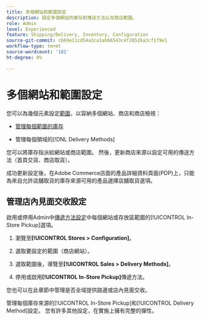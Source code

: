 ```yaml
---
title: 多個網站和範圍設定
description: 設定多個網站的庫存和傳送方法以及商店範圍。
role: Admin
level: Experienced
feature: Shipping/Delivery, Inventory, Configuration
source-git-commit: cb69e11cd54a3ca1ab66543c4f28526a3cf1f9e1
workflow-type: tm+mt
source-wordcount: '181'
ht-degree: 0%

---
```


# 多個網站和範圍設定

您可以為幾個元素設定[範圍](https://experienceleague.adobe.com/en/docs/commerce-admin/start/setup/websites-stores-views#scope-settings)，以容納多個網站、商店和商店檢視：

- [管理每個範圍的庫存](https://experienceleague.adobe.com/en/docs/commerce-admin/inventory/stocks/stocks-manage)

- 管理每個領域的[!DNL Delivery Methods]

您可以將庫存指派給網站或商店範圍。 然後，更新商店來源以設定可用的傳送方法（首頁交貨、商店取貨）。

成功更新設定後，在Adobe Commerce店面的產品詳細資料頁面(PDP)上，只能為來自允許店舖取貨的庫存來源可用的產品選擇店舖取貨選項。

## 管理店內見面交收設定

啟用或停用Admin中[傳遞方法設定](enable-general.md#delivery-methods)中每個網站或存放區範圍的[!UICONTROL In-Store Pickup]選項。

1. 瀏覽至&#x200B;**[!UICONTROL Stores > Configuration]**。

1. 選取要設定的範圍（商店網站）。

1. 選取範圍後，導覽至&#x200B;**[!UICONTROL Sales > Delivery Methods]**。

1. 停用或啟用&#x200B;**[!UICONTROL In-Store Pickup]**&#x200B;傳遞方法。

您也可以在此章節中管理是否全域提供路邊或店內見面交收。

管理每個庫存來源的[!UICONTROL In-Store Pickup]和[!UICONTROL Delivery Method]設定。 您有許多其他設定，在實施上擁有完整的彈性。
